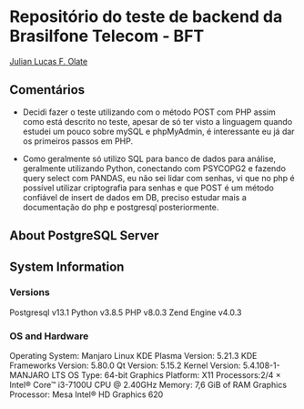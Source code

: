 # Repositório do teste de backend da Brasilfone Telecom - BFT

[Julian Lucas F. Olate](github.com/olatejulian/testebft)

## Comentários

- Decidi fazer o teste utilizando com o método POST com PHP assim como está descrito no teste, apesar de só ter visto a linguagem quando estudei um pouco sobre mySQL e phpMyAdmin, é interessante eu já dar os primeiros passos em PHP.

- Como geralmente só utilizo SQL para banco de dados para análise, geralmente utilizando Python, conectando com PSYCOPG2 e fazendo query select com PANDAS, eu não sei lidar com senhas, vi que no php é possível utilizar criptografia para senhas e que POST é um método confiável de insert de dados em DB, preciso estudar mais a documentação do php e postgresql posteriormente.




## About PostgreSQL Server


## System Information

### Versions

Postgresql v13.1
Python v3.8.5
PHP v8.0.3
Zend Engine v4.0.3

### OS and Hardware

Operating System: Manjaro Linux
KDE Plasma Version: 5.21.3
KDE Frameworks Version: 5.80.0
Qt Version: 5.15.2
Kernel Version: 5.4.108-1-MANJARO LTS
OS Type: 64-bit
Graphics Platform: X11
Processors:2/4 × Intel® Core™ i3-7100U CPU @ 2.40GHz
Memory: 7,6 GiB of RAM
Graphics Processor: Mesa Intel® HD Graphics 620
